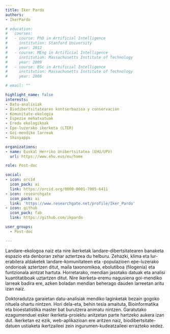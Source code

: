 ```yaml
---
title: Iker Pardo
authors:
- IkerPardo

# education:
#   courses:
#   - course: PhD in Artificial Intelligence
#     institution: Stanford University
#     year: 2012
#   - course: MEng in Artificial Intelligence
#     institution: Massachusetts Institute of Technology
#     year: 2009
#   - course: BSc in Artificial Intelligence
#     institution: Massachusetts Institute of Technology
#     year: 2008

# email: ""

highlight_name: false
interests:
- Datu-analisiak
- Biodibertsitatearen kontserbazioa y conservación
- Komunitate-ekologia
- Espezie mehatxatuak
- Eredu ekologikoak
- Epe-luzerako ikerketa (LTER)
- Goi-mendiko larreak
- Shinyapps

organizations:
- name: Euskal Herriko Unibertsitatea (EHU/UPV)
  url: https://www.ehu.eus/eu/home

role: Post-doc

social:
- icon: orcid
  icon_pack: ai
  link: https://orcid.org/0000-0001-7005-6411
- icon: researchgate
  icon_pack: ai
  link: 'https://www.researchgate.net/profile/Iker_Pardo'
- icon: github
  icon_pack: fab
  link: https://github.com/ikpardo

user_groups: 
  - Post-doc

---
```


Landare-ekologoa naiz eta nire ikerketak landare-dibertsitatearen banaketa espazio eta denboran zehar aztertzea du helburu. Zehazki, klima eta lur-erabilera aldaketek landare-komunitateen eta -populazioen epe-luzerako ondorioak aztertzen ditut, maila taxonomikoa, ebolutiboa (filogenia) eta funtzionala aintzat hartuta. Horretarako, mendian jasotako datuak eta analisi kuantitatiboak uztartzen ditut. Nire ikerketa-eremu nagusiena goi-mendiko larreak badira ere, azken boladan mendian beherago dauden larreetan aritu izan naiz.

Doktoradutza garaietan datu-analisiak mendiko laginketak bezain gogoko nituela ohartu nintzen. Hori dela-eta, behin tesia amaituta, Bioinformatika eta bioestatistika master bat burutzera animatu nintzen. Garatutako ezagumenduei esker ikerketa-proiektu anitzetan parte hartzeko aukera izan dut. Ikerketan ez ezik, web-aplikazioan ere aritzen naiz, biodibertsitate-datuen ustiaketa ikertzaileei zein ingurumen-kudeatzaileei errazteko xedez.


